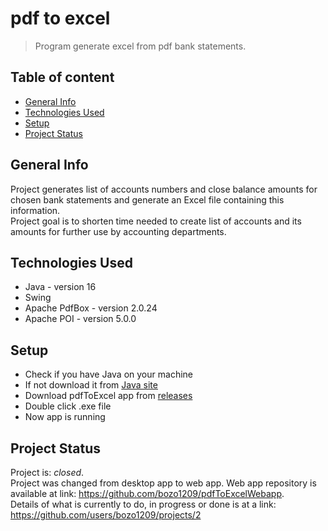 # pdf to excel

>Program generate excel from pdf bank statements.

## Table of content
* [General Info](#general-info)
* [Technologies Used](#technologies-used)
* [Setup](#setup)
* [Project Status](#project-status)

## General Info
Project generates list of accounts numbers and close balance amounts for chosen bank statements and generate an Excel file containing this information.\
Project goal is to shorten time needed to create list of accounts and its amounts for further use by accounting departments.

## Technologies Used
- Java - version 16
- Swing
- Apache PdfBox - version 2.0.24
- Apache POI - version 5.0.0

## Setup
- Check if you have Java on your machine
- If not download it from [Java site](https://www.java.com/en/download/manual.jsp)
- Download pdfToExcel app from [releases](https://github.com/bozo1209/pdfToExcel/releases)
- Double click .exe file
- Now app is running

## Project Status
Project is: _closed_.\
Project was changed from desktop app to web app. Web app repository is available at link: https://github.com/bozo1209/pdfToExcelWebapp. \
Details of what is currently to do, in progress or done is at a link: https://github.com/users/bozo1209/projects/2

